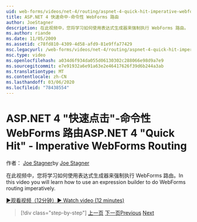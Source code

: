 ```yaml
---
uid: web-forms/videos/net-4/routing/aspnet-4-quick-hit-imperative-webforms-routing
title: ASP.NET 4 快速命中-命令性 WebForms 路由
author: JoeStagner
description: 在此视频中，您将学习如何使用表达式生成器来强制执行 WebForms 路由。
ms.author: riande
ms.date: 11/05/2009
ms.assetid: c78fd810-4309-4d58-afd9-81e9ffa77429
msc.legacyurl: /web-forms/videos/net-4/routing/aspnet-4-quick-hit-imperative-webforms-routing
msc.type: video
ms.openlocfilehash: a034d6f934da055d06130302c288066e98d9a7e9
ms.sourcegitcommit: e7e91932a6e91a63e2e46417626f39d6b244a3ab
ms.translationtype: MT
ms.contentlocale: zh-CN
ms.lasthandoff: 03/06/2020
ms.locfileid: "78438554"
---
```

# <a name="aspnet-4-quick-hit---imperative-webforms-routing"></a><span data-ttu-id="f84ef-103">ASP.NET 4 "快速点击"-命令性 WebForms 路由</span><span class="sxs-lookup"><span data-stu-id="f84ef-103">ASP.NET 4 "Quick Hit" - Imperative WebForms Routing</span></span>

<span data-ttu-id="f84ef-104">作者： [Joe Stagner](https://github.com/JoeStagner)</span><span class="sxs-lookup"><span data-stu-id="f84ef-104">by [Joe Stagner](https://github.com/JoeStagner)</span></span>

<span data-ttu-id="f84ef-105">在此视频中，您将学习如何使用表达式生成器来强制执行 WebForms 路由。</span><span class="sxs-lookup"><span data-stu-id="f84ef-105">In this video you will learn how to use an expression builder to do WebForms routing imperatively.</span></span> 

[<span data-ttu-id="f84ef-106">&#9654;观看视频（12分钟）</span><span class="sxs-lookup"><span data-stu-id="f84ef-106">&#9654; Watch video (12 minutes)</span></span>](https://channel9.msdn.com/Blogs/ASP-NET-Site-Videos/aspnet-4-quick-hit-imperative-webforms-routing)

> [!div class="step-by-step"]
> <span data-ttu-id="f84ef-107">[上一页](aspnet-4-quick-hit-permanent-redirect.md)
> [下一页](aspnet-4-quick-hit-declarative-webforms-routing.md)</span><span class="sxs-lookup"><span data-stu-id="f84ef-107">[Previous](aspnet-4-quick-hit-permanent-redirect.md)
[Next](aspnet-4-quick-hit-declarative-webforms-routing.md)</span></span>
